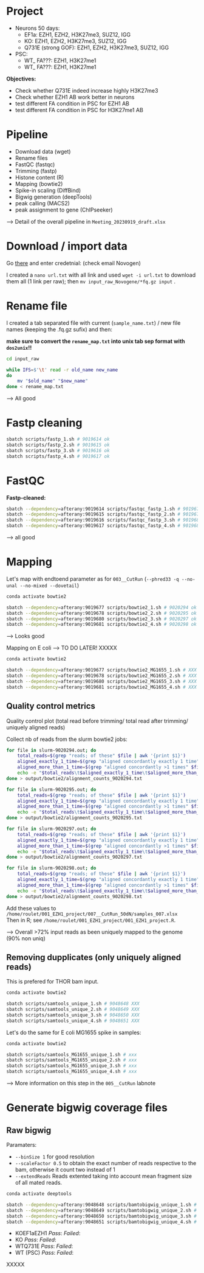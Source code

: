 # Project
- Neurons 50 days:
    - EF1a: EZH1, EZH2, H3K27me3, SUZ12, IGG
    - KO:  EZH1, EZH2, H3K27me3, SUZ12, IGG
    - Q731E (strong GOF):  EZH1, EZH2, H3K27me3, SUZ12, IGG
- PSC:
    - WT_ FA???: EZH1, H3K27me1
    - WT_ FA???: EZH1, H3K27me1


**Objectives:**
- Check whether Q731E indeed increase highly H3K27me3
- Check whether EZH1 AB work better in neurons
- test different FA condition in PSC for EZH1 AB 
- test different FA condition in PSC for H3K27me1 AB 




# Pipeline
- Download data (wget)
- Rename files
- FastQC (fastqc)
- Trimming (fastp)
- Histone content (R)
- Mapping (bowtie2)
- Spike-in scaling (DiffBind)
- Bigwig generation (deepTools)
- peak calling (MACS2)
- peak assignment to gene (ChIPseeker)

--> Detail of the overall pipeline in `Meeting_20230919_draft.xlsx` 

# Download / import data

Go [there](http://data-deliver.novogene.com/batchfiles/X202SC23117109-Z01-F001) and enter credetnial: (check email Novogen)

I created a `nano url.txt` with all link and used `wget -i url.txt` to download them all (1 link per raw); then `mv input_raw_Novogene/*fq.gz input` .


# Rename file

I created a tab separated file with current (`sample_name.txt`) / new file names (keeping the .fq.gz sufix) and then:

**make sure to convert the `rename_map.txt` into unix tab sep  format with `dos2unix`!!**

```bash
cd input_raw

while IFS=$'\t' read -r old_name new_name
do
    mv "$old_name" "$new_name"
done < rename_map.txt
```

--> All good 


# Fastp cleaning

```bash
sbatch scripts/fastp_1.sh # 9019614 ok
sbatch scripts/fastp_2.sh # 9019615 ok
sbatch scripts/fastp_3.sh # 9019616 ok
sbatch scripts/fastp_4.sh # 9019617 ok
```

# FastQC

**Fastp-cleaned:**
```bash
sbatch --dependency=afterany:9019614 scripts/fastqc_fastp_1.sh # 9019677 ok
sbatch --dependency=afterany:9019615 scripts/fastqc_fastp_2.sh # 9019678 ok
sbatch --dependency=afterany:9019616 scripts/fastqc_fastp_3.sh # 9019680 ok
sbatch --dependency=afterany:9019617 scripts/fastqc_fastp_4.sh # 9019681 ok
```

--> all good


# Mapping

Let's map with endtoend parameter as for `003__CutRun` (`--phred33 -q --no-unal --no-mixed --dovetail`)

```bash
conda activate bowtie2

sbatch --dependency=afterany:9019677 scripts/bowtie2_1.sh # 9020294 ok
sbatch --dependency=afterany:9019678 scripts/bowtie2_2.sh # 9020295 ok
sbatch --dependency=afterany:9019680 scripts/bowtie2_3.sh # 9020297 ok
sbatch --dependency=afterany:9019681 scripts/bowtie2_4.sh # 9020298 ok

```

--> Looks good

Mapping on E coli --> TO DO LATER! XXXXX

```bash
conda activate bowtie2

sbatch --dependency=afterany:9019677 scripts/bowtie2_MG1655_1.sh # XXX
sbatch --dependency=afterany:9019678 scripts/bowtie2_MG1655_2.sh # XXX
sbatch --dependency=afterany:9019680 scripts/bowtie2_MG1655_3.sh # XXX
sbatch --dependency=afterany:9019681 scripts/bowtie2_MG1655_4.sh # XXX

```




## Quality control metrics
Quality control plot (total read before trimming/ total read after trimming/ uniquely aligned reads)

Collect nb of reads from the slurm bowtie2 jobs:
```bash
for file in slurm-9020294.out; do
    total_reads=$(grep "reads; of these" $file | awk '{print $1}')
    aligned_exactly_1_time=$(grep "aligned concordantly exactly 1 time" $file | awk '{print $1}')
    aligned_more_than_1_time=$(grep "aligned concordantly >1 times" $file | awk '{print $1}')
    echo -e "$total_reads\t$aligned_exactly_1_time\t$aligned_more_than_1_time"
done > output/bowtie2/alignment_counts_9020294.txt

for file in slurm-9020295.out; do
    total_reads=$(grep "reads; of these" $file | awk '{print $1}')
    aligned_exactly_1_time=$(grep "aligned concordantly exactly 1 time" $file | awk '{print $1}')
    aligned_more_than_1_time=$(grep "aligned concordantly >1 times" $file | awk '{print $1}')
    echo -e "$total_reads\t$aligned_exactly_1_time\t$aligned_more_than_1_time"
done > output/bowtie2/alignment_counts_9020295.txt

for file in slurm-9020297.out; do
    total_reads=$(grep "reads; of these" $file | awk '{print $1}')
    aligned_exactly_1_time=$(grep "aligned concordantly exactly 1 time" $file | awk '{print $1}')
    aligned_more_than_1_time=$(grep "aligned concordantly >1 times" $file | awk '{print $1}')
    echo -e "$total_reads\t$aligned_exactly_1_time\t$aligned_more_than_1_time"
done > output/bowtie2/alignment_counts_9020297.txt

for file in slurm-9020298.out; do
    total_reads=$(grep "reads; of these" $file | awk '{print $1}')
    aligned_exactly_1_time=$(grep "aligned concordantly exactly 1 time" $file | awk '{print $1}')
    aligned_more_than_1_time=$(grep "aligned concordantly >1 times" $file | awk '{print $1}')
    echo -e "$total_reads\t$aligned_exactly_1_time\t$aligned_more_than_1_time"
done > output/bowtie2/alignment_counts_9020298.txt
```

Add these values to `/home/roulet/001_EZH1_project/007__CutRun_50dN/samples_007.xlsx`\
Then in R; see `/home/roulet/001_EZH1_project/001_EZH1_project.R`.

--> Overall >72% input reads as been uniquely mapped to the genome (90% non uniq)





## Removing dupplicates (only uniquely aligned reads)
This is prefered for THOR bam input.

```bash
conda activate bowtie2

sbatch scripts/samtools_unique_1.sh # 9048648 XXX
sbatch scripts/samtools_unique_2.sh # 9048649 XXX
sbatch scripts/samtools_unique_3.sh # 9048650 XXX
sbatch scripts/samtools_unique_4.sh # 9048651 XXX

```

Let's do the same for E coli MG1655 spike in samples:

```bash
conda activate bowtie2

sbatch scripts/samtools_MG1655_unique_1.sh # xxx
sbatch scripts/samtools_MG1655_unique_2.sh # xxx
sbatch scripts/samtools_MG1655_unique_3.sh # xxx
sbatch scripts/samtools_MG1655_unique_4.sh # xxx


```

--> More information on this step in the `005__CutRun` labnote

# Generate bigwig coverage files
## Raw bigwig
Paramaters:
- `--binSize 1` for good resolution
- `--scaleFactor 0.5` to obtain the exact number of reads respective to the bam, otherwise it count two instead of 1
- `--extendReads` Reads extented taking into account mean fragment size of all mated reads.

```bash
conda activate deeptools

sbatch --dependency=afterany:9048648 scripts/bamtobigwig_unique_1.sh # 9048669 xxx
sbatch --dependency=afterany:9048649 scripts/bamtobigwig_unique_2.sh # 9048672 xxx
sbatch --dependency=afterany:9048650 scripts/bamtobigwig_unique_3.sh # 9048673 xxx
sbatch --dependency=afterany:9048651 scripts/bamtobigwig_unique_4.sh # 9048674 xxx
```



- KOEF1aEZH1
*Pass*: 
*Failed*: 
- KO
*Pass*: 
*Failed*: 
- WTQ731E
*Pass*: 
*Failed*: 
- WT (PSC)
*Pass*: 
*Failed*: 



XXXXX

